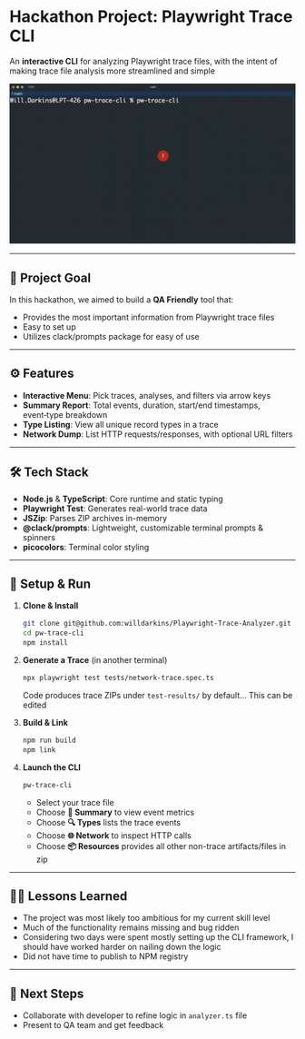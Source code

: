 # Hackathon Project: Playwright Trace CLI

An **interactive CLI** for analyzing Playwright trace files, with the intent of making trace file analysis more streamlined and simple

![pw-trace-cli demo](gif/2025-07-08%2012.22.50.gif)

---

## 🎯 Project Goal

In this hackathon, we aimed to build a **QA Friendly** tool that:  
- Provides the most important information from Playwright trace files
- Easy to set up  
- Utilizes clack/prompts package for easy of use

---

## ⚙️ Features

- **Interactive Menu**: Pick traces, analyses, and filters via arrow keys  
- **Summary Report**: Total events, duration, start/end timestamps, event‑type breakdown  
- **Type Listing**: View all unique record types in a trace  
- **Network Dump**: List HTTP requests/responses, with optional URL filters  

---

## 🛠 Tech Stack

- **Node.js** & **TypeScript**: Core runtime and static typing  
- **Playwright Test**: Generates real-world trace data  
- **JSZip**: Parses ZIP archives in-memory  
- **@clack/prompts**: Lightweight, customizable terminal prompts & spinners  
- **picocolors**: Terminal color styling

---

## 🚀 Setup & Run

1. **Clone & Install**  
   ```bash
   git clone git@github.com:willdarkins/Playwright-Trace-Analyzer.git
   cd pw-trace-cli
   npm install
   ```

2. **Generate a Trace** (in another terminal)  
   ```bash
   npx playwright test tests/network-trace.spec.ts
   ```
   Code produces trace ZIPs under `test-results/` by default... This can be edited

4. **Build & Link**  
   ```bash
   npm run build
   npm link
   ```

5. **Launch the CLI**  
   ```bash
   pw-trace-cli
   ```
   - Select your trace file  
   - Choose **📝 Summary** to view event metrics
   - Choose **🔍 Types** lists the trace events
   - Choose **🌐 Network** to inspect HTTP calls
   - Choose **📦 Resources** provides all other non-trace artifacts/files in zip

---

## 🤷‍♂️ Lessons Learned

- The project was most likely too ambitious for my current skill level
- Much of the functionality remains missing and bug ridden
- Considering two days were spent mostly setting up the CLI framework, I should have worked harder on nailing down the logic
- Did not have time to publish to NPM registry

---

## 👟 Next Steps

- Collaborate with developer to refine logic in `analyzer.ts` file
- Present to QA team and get feedback
